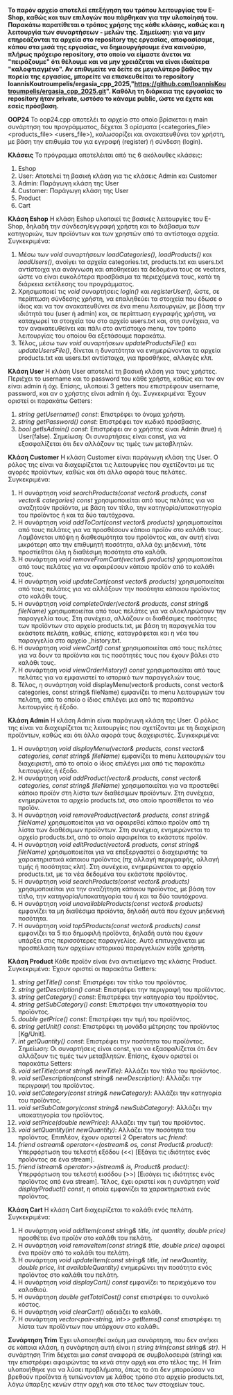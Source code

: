 **Το παρόν αρχείο αποτελεί επεξήγηση του τρόπου λειτουργίας του E-Shop, καθώς και των επιλογών που πάρθηκαν για την υλοποίησή του. Παρακάτω παρατίθεται ο τρόπος χρήσης της κάθε κλάσης, καθώς και η λειτουργία των συναρτήσεων - μελών της.**
**Σημείωση: για να μην επηρεάζονται τα αρχεία στο repository της εργασίας, αποφασίσαμε, κάπου στα μισά της εργασίας, να δημιουργήσουμε ένα καινούριο, πλήρως πρόχειρο repository, στο οποίο να είμαστε άνετοι να "πειράζουμε" ότι θέλουμε και να μην χρειάζεται να είναι ιδιαίτερα "καλοφτιαγμένο". Αν επιθυμείτε να δείτε σε μεγαλύτερο βάθος την πορεία της εργασίας, μπορείτε να επισκευθείται το repository IoannisKoutroumpelis/ergasia_cpp_2025,"https://github.com/IoannisKoutroumpelis/ergasia_cpp_2025.git". Καθόλη τη διάρκεια της εργασίας το repository ήταν private, ωστόσο το κάναμε public, ώστε να έχετε και εσείς πρόσβαση.**

**OOP24**
Το oop24.cpp αποτελέι το αρχείο στο οποίο βρίσκεται η main συνάρτηση του προγράμματος, δέχεται 3 ορίσματα (<categories_file> <products_file> <users_file>), καλωσορίζει και ανακατευθύνει τον χρήστη, με βάση την επιθυμία του για εγγραφή (register) ή σύνδεση (login).

**Κλάσεις**
Το πρόγραμμα αποτελέιται από τις 6 ακόλουθες κλάσεις:
1) Eshop
2) User: Αποτελεί τη βασική κλάση για τις κλάσεις Admin και Customer
3) Admin: Παράγωγη κλάση της User
4) Customer: Παράγωγη κλάση της User
5) Product
6) Cart

**Κλάση Eshop**
Η κλάση Eshop υλοποιεί τις βασικές λειτουργίες του E-Shop, δηλαδή την σύνδεση/εγγραφή χρήστη και το διάβασμα των κατηγοριών, των προϊόντων και των χρηστών από τα αντίστοιχα αρχεία.
Συγκεκριμένα:
1. Μέσω των *void* συναρτήσεων *loadCategories()*, *loadProducts()* και *loadUsers()*, ανοίγει τα αρχεία categories.txt, products.txt και users.txt αντίστοιχα για ανάγνωση και αποθηκεύει τα δεδομένα τους σε vectors, ώστε να είναι ευκολότερα προσβάσιμα τα περιεχόμενά τους, κατά τη διάρκεια εκτέλεσης του προγράμματος.
2. Χρησιμοποιεί τις *void* συναρτήσεις *login()* και *registerUser()*, ώστε, σε περίπτωση σύνδεσης χρήστη, να επαληθεύει τα στοιχεία που έδωσε ο ίδιος και να τον ανακατευθύνει σε ένα menu λειτουργιών, με βάση την ιδιότητά του (user ή admin) και, σε περίπτωση εγγραφής χρήστη, να καταχωρεί τα στοιχεία του στο αρχείο users.txt και, στη συνέχεια, να τον ανακατευθείνει και πάλι στο αντίστοιχο menu, τον τρόπο λειτουργίας του οποίου θα εξετάσουμε παρακάτω.
3. Τέλος, μέσω των *void* συναρτήσεων *updateProductsFile()* και *updateUsersFile()*, δίνεται η δυνατότητα να ενημερώνονται τα αρχεία products.txt και users.txt αντίστοιχα, για προσθήκες, αλλαγές κλπ.

**Κλάση User**
Η κλάση User αποτελεί τη βασική κλάση για τους χρήστες. Περιέχει το username και το password του κάθε χρήστη, καθώς και τον αν είναι admin ή όχι. Επίσης, υλοποιεί 3 getters που επιστρέφουν username, password, και αν ο χρήστης είναι admin ή όχι.
Συγκεκριμένα:
Έχουν οριστεί οι παρακάτω Getters:
1. *string getUsername() const*: Επιστρέφει το όνομα χρήστη.
2. *string getPassword() const*: Επιστρέφει τον κωδικό πρόσβασης.
3. *bool getIsAdmin() const*: Επιστρέφει αν ο χρήστης είναι Admin (true) ή User(false).
Σημείωση: Οι συναρτήσεις είναι const, για να εξασφαλίζεται ότι δεν αλλάζουν τις τιμές των μεταβλητών.

**Κλάση Customer**
Η κλάση Customer είναι παράγωγη κλάση της User. Ο ρόλος της είναι να διαχειρίζεται τις λειτουργίες που σχετίζονται με τις αγορές προϊόντων, καθώς και ότι άλλο αφορά τους πελάτες.
Συγκεκριμένα:
1. Η συνάρτηση *void searchProducts(const vector<Product>& products, const vector<string>& categories) const* χρησιμοποιείται από τους πελάτες για να αναζητούν προϊόντα, με βάση τον τίτλο, την κατηγορία/υποκατηγορία του προϊόντος ή και τα δύο ταυτόχρονα.
2. Η συνάρτηση *void addToCart(const vector<Product>& products)* χρησιμοποιείται από τους πελάτες για να προσθέσουν κάποιο προϊόν στο καλάθι τους. Λαμβάνεται υπόψη η διαθεσιμότητα του προϊόντος και, αν αυτή είναι μικρότερη απο την επιθυμητή ποσότητα, αλλά όχι μηδενική, τότε προστίεθται όλη η διαθέσιμη ποσότητα στο καλάθι.
3. Η συνάρτηση *void removeFromCart(vector<Product>& products)* χρησιμοποιείται από τους πελάτες για να αφαιρέσουν κάποιο προϊόν από το καλάθι τους.
4. Η συνάρτηση *void updateCart(const vector<Product>& products)* χρησιμοποιείται από τους πελάτες για να αλλάξουν την ποσότητα κάποιου προϊόντος στο καλάθι τους.
5. Η συνάρτηση *void completeOrder(vector<Product>& products, const string& fileName)* χρησιμοποιείται από τους πελάτες για να ολοκληρώσουν την παραγγελία τους. Στη συνέχεια, αλλάζουν οι διαθέσιμες ποσότητες των προϊόντων στο αρχείο products.txt, με βάση τη παραγγελία του εκάστοτε πελάτη, καθώς, επίσης, καταγράφεται και η νέα του παραγγελία στο αρχείο <username>_history.txt.
6. Η συνάρτηση *void viewCart() const* χρησιμοποιείται από τους πελάτες για να δουν τα προϊόντα και τις ποσότητές τους που έχουν βάλει στο καλάθι τους.
7. Η συνάρτηση *void viewOrderHistory() const* χρησιμοποιείται από τους πελάτες για να εμφανιστεί το ιστορικό των παραγγελιών τους.
8. Τέλος, η συνάρτηση void displayMenu(vector<Product>& products, const vector<string>& categories, const string& fileName) εμφανίζει το menu λειτουργιών του πελάτη, από το οποίο ο ίδιος επιλέγει μια από τις παραπάνω λειτουργίες ή έξοδο.

**Κλάση Admin**
Η κλάση Admin είναι παράγωγη κλάση της User. Ο ρόλος της είναι να διαχειρίζεται τις λειτουργίες που σχετίζονται με τη διαχείριση προϊόντων, καθώς και ότι άλλο αφορά τους διαχειριστές.
Συγκεκριμένα:
1. Η συνάρτηση *void displayMenu(vector<Product>& products, const vector<string>& categories, const string& fileName)* εμφανίζει το menu λειτουργιών του διαχειριστή, από το οποίο ο ίδιος επιλέγει μια από τις παρακάτω λειτουργίες ή έξοδο.
2. Η συνάρτηση *void addProduct(vector<Product>& products, const vector<string>& categories, const string& fileName)* χρησιμοποιείται για να προστεθεί κάποιο προϊόν στη λίστα των διαθέσιμων προϊόντων. Στη συνέχεια, ενημερώνεται το αρχείο products.txt, στο οποίο προστίθεται το νέο προϊόν.
3. Η συνάρτηση *void removeProduct(vector<Product>& products, const string& fileName)* χρησιμοποιείται για να αφαιρεθεί κάποιο προϊόν από τη λίστα των διαθέσιμων προϊόντων. Στη συνέχεια, ενημερώνεται το αρχείο products.txt, από το οποίο αφαιρείται το εκάστοτε προϊόν.
4. Η συνάρτηση *void editProduct(vector<Product>& products, const string& fileName)* χρησιμοποιείται για να επεξεργαστεί ο διαχειριστής τα χαρακτηριστικά κάποιου προϊόντος (πχ αλλαγή περιγραφής, αλλαγή τιμής ή ποσότητας κλπ). Στη συνέχεια, ενημερώνεται το αρχείο products.txt, με τα νέα δεδομένα του εκάστοτε προϊόντος.
5. Η συνάρτηση *void searchProducts(const vector<Product>& products)* χρησιμοποιείται για την αναζήτηση κάποιου προϊόντος, με βάση τον τίτλο, την κατηγορία/υποκατηγορία του ή και τα δύο ταυτόχρονα.
6. Η συνάρτηση *void unavailableProducts(const vector<Product>& products)* εμφανίζει τα μη διαθέσιμα προϊόντα, δηλαδή αυτά που έχουν μηδενική ποσότητα.
7. Η συνάρτηση *void top5Products(const vector<Product>& products) const* εμφανίζει τα 5 πιο δημοφιλή προϊόντα, δηλαδή αυτά που έχουν υπάρξει στις περισσότερες παραγγελίες. Αυτό επιτυγχάνεται με προσπέλαση των αρχείων ιστορικού παραγγελιών κάθε χρήστη.

**Κλάση Product**
Κάθε προϊόν είναι ένα αντικείμενο της κλάσης Product.
Συγκεκριμένα:
Έχουν οριστεί οι παρακάτω Getters:
1. *string getTitle() const*: Επιστρέφει τον τίτλο του προϊόντος.
2. *string getDescription() const*: Επιστρέφει την περιγραφή του προϊόντος.
3. *string getCategory() const*: Επιστρέφει την κατηγορία του προϊόντος.
4. *string getSubCategory() const*: Επιστρέφει την υποκατηγορία του προϊόντος.
5. *double getPrice() const*: Επιστρέφει την τιμή του προϊόντος.
6. *string getUnit() const*: Επιστρέφει τη μονάδα μέτρησης του προϊόντος [Kg/Unit].
7. *int getQuantity() const*: Επιστρέφει την ποσότητα του προϊόντος.
Σημείωση: Οι συναρτήσεις είναι const, για να εξασφαλίζεται ότι δεν αλλάζουν τις τιμές των μεταβλητών.
Επίσης, έχουν οριστεί οι παρακάτω Setters:
1. *void setTitle(const string& newTitle)*: Αλλάζει τον τίτλο του προϊόντος.
2. *void setDescription(const string& newDescription)*: Αλλάζει την περιγραφή του προϊόντος.
3. *void setCategory(const string& newCategory)*: Αλλάζει την κατηγορία του προϊόντος.
4. *void setSubCategory(const string& newSubCategory)*: Αλλάζει την υποκατηγορία του προϊόντος.
5. *void setPrice(double newPrice)*: Αλλάζει την τιμή του προϊόντος.
6. *void setQuantity(int newQuantity)*: Αλλάζει την ποσότητα του προϊόντος.
Επιπλέον, έχουν οριστεί 2 Operators ως *friend*:
1. *friend ostream& operator<<(ostream& os, const Product& product)*: Υπερφόρτωση του τελεστή εξόδου (<<) [Εξάγει τις ιδιότητες ενός προϊόντος σε ένα stream].
2. *friend istream& operator>>(istream& is, Product& product)*: Υπερφόρτωση του τελεστή εισόδου (>>) [Εισάγει τις ιδιότητες ενός προϊόντος από ένα stream].
Τέλος, έχει οριστεί και η συνάρτηση *void displayProduct() const*, η οποία εμφανίζει τα χαρακτηριστικά ενός προϊόντος.

**Κλάση Cart**
Η κλάση Cart διαχειρίζεται το καλάθι ενός πελάτη.
Συγκεκριμένα:
1. Η συνάρτηση *void addItem(const string& title, int quantity, double price)* προσθέτει ένα προϊόν στο καλάθι του πελάτη.
2. Η συνάρτηση *void removeItem(const string& title, double price)* αφαιρεί ένα προϊόν από το καλάθι του πελάτη.
3. Η συνάρτηση *void updateItem(const string& title, int newQuantity, double price, int availableQuantity)* ενημερώνει την ποσότητα ενός προϊόντος στο καλάθι του πελάτη.
4. Η συνάρτηση *void displayCart() const* εμφανίζει το περιεχόμενο του καλαθιού.
5. Η συνάρτηση *double getTotalCost() const* επιστρέφει το συνολικό κόστος.
6. Η συνάρτηση *void clearCart()* αδειάζει το καλάθι.
7. Η συνάρτηση *vector<pair<string, int>> getItems() const* επιστρέφει τη λίστα των προϊόντων που υπάρχουν στο καλάθι.

**Συνάρτηση Trim**
Έχει υλοποιηθεί ακόμη μια συνάρτηση, που δεν ανήκει σε κάποια κλάση, η συνάρτηση αυτή είναι η *string trim(const string& str)*. Η συνάρτηση Trim δέχεται μια *const* αναφορά σε συμβολοσειρά (string) και την επιστρέφει αφαιρώντας τα κενά στην αρχή και στο τέλος της. Η Trim υλοποιήθηκε για να λύσει προβλήματα, όπως το ότι δεν μπορούσαν να βρεθούν προϊόντα ή τυπώνονταν με λάθος τρόπο στο αρχείο products.txt, λόγω ύπαρξης κενών στην αρχή και στο τέλος των στοιχείων τους.
